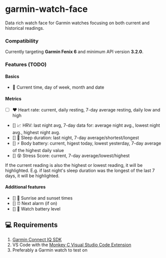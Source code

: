 # garmin-watch-face

Data rich watch face for Garmin watches focusing on both current and historical readings.

### Compatibility

Currently targeting **Garmin Fenix 6** and minimum API version **3.2.0**.

### Features (TODO)

#### Basics

-   📆 Current time, day of week, month and date

#### Metrics

-   [ ] ❤️ Heart rate: current, daily resting, 7-day average resting, daily low and high
-   [] 📈 HRV: last night avg, 7-day data for: average night avg., lowest night avg., highest night avg.
-   [] 🌙 Sleep duration: last night, 7-day average/shortest/longest
-   [] ⚡ Body battery: current, higest today, lowest yesterday, 7-day average of the highest daily value
-   [] 😵 Stress Score: current, 7-day average/lowest/highest

If the current reading is also the highest or lowest reading, it will be highlighted. E.g. if last night's sleep duration was the longest of the last 7 days, it will be highlighted.

#### Additional features

-   [] 🌅 Sunrise and sunset times
-   [] ⏰ Next alarm (if on)
-   [] 🔋 Watch battery level

## 💻 Requirements

1. [Garmin Connect IQ SDK](https://developer.garmin.com/connect-iq/sdk/)
2. VS Code with the [Monkey C Visual Studio Code Extension](https://developer.garmin.com/connect-iq/reference-guides/visual-studio-code-extension/)
3. Preferably a Garmin watch to test on
